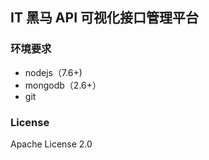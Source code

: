 ## IT 黑马 API 可视化接口管理平台

### 环境要求

- nodejs（7.6+)
- mongodb（2.6+）
- git

### License

Apache License 2.0
